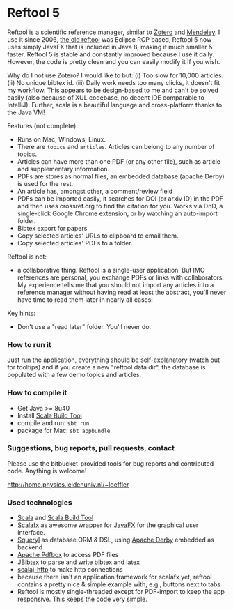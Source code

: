 # Reftool 5

Reftool is a scientific reference manager, similar to [Zotero](https://www.zotero.org) and [Mendeley](https://www.mendeley.com). I use it since 2006, [the old reftool](https://bitbucket.org/wolfgang/reftool) was Eclipse RCP based, Reftool 5 now uses simply JavaFX that is included in Java 8, making it much smaller & faster. Reftool 5 is stable and constantly improved because I use it daily. However, the code is pretty clean and you can easily modify it if you wish. 

Why do I not use Zotero? I would like to but: (i) Too slow for 10,000 articles. (ii) No unique bibtex id. (iii) Daily work needs too many clicks, it doesn't fit my workflow. This appears to be design-based to me and can't be solved easily (also because of XUL codebase, no decent IDE comparable to IntelliJ). Further, scala is a beautiful language and cross-platform thanks to the Java VM!

Features (not complete):

* Runs on Mac, Windows, Linux.
* There are `topics` and `articles`. Articles can belong to any number of topics.
* Articles can have more than one PDF (or any other file), such as article and supplementary information.
* PDFs are stores as normal files, an embedded database (apache Derby) is used for the rest.
* An article has, amongst other, a comment/review field
* PDFs can be imported easily, it searches for DOI (or arxiv ID) in the PDF and then uses crossref.org to find the citation for you. Works via DnD, a single-click Google Chrome extension, or by watching an auto-import folder.
* Bibtex export for papers
* Copy selected articles' URLs to clipboard to email them.
* Copy selected articles' PDFs to a folder.

Reftool is not:

* a collaborative thing. Reftool is a single-user application. But IMO references are personal, you exchange PDFs or links with collaborators. My experience tells me that you should not import any articles into a reference manager without having read at least the abstract, you'll never have time to read them later in nearly all cases!

Key hints:

* Don't use a "read later" folder. You'll never do.
### How to run it ###

Just run the application, everything should be self-explanatory (watch out for tooltips) and if you create a new "reftool data dir", the database is populated with a few demo topics and articles.

### How to compile it ###

* Get Java >= 8u40
* Install [Scala Build Tool](http://www.scala-sbt.org/)
* compile and run: `sbt run`
* package for Mac: `sbt appbundle`

### Suggestions, bug reports, pull requests, contact ###
Please use the bitbucket-provided tools for bug reports and contributed code. Anything is welcome!

http://home.physics.leidenuniv.nl/~loeffler

### Used technologies ###

* [Scala](http://www.scala-lang.org) and [Scala Build Tool](http://www.scala-sbt.org)
* [Scalafx](http://scalafx.org) as awesome wrapper for [JavaFX](http://docs.oracle.com/javafx) for the graphical user interface.
* [Squeryl](http://squeryl.org) as database ORM & DSL, using [Apache Derby](http://db.apache.org/derby) embedded as backend
* [Apache Pdfbox](https://pdfbox.apache.org) to access PDF files
* [JBibtex](https://github.com/jbibtex/jbibtex) to parse and write bibtex and latex
* [scalaj-http](https://github.com/scalaj/scalaj-http) to make http connections
* because there isn't an application framework for scalafx yet, reftool contains a pretty nice & simple example with, e.g., buttons next to tabs
* Reftool is mostly single-threaded except for PDF-import to keep the app responsive. This keeps the code very simple.
